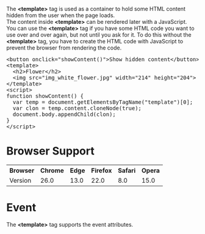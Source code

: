 The <b>&lt;template&gt;</b> tag is used as a container to hold some HTML content hidden from the user when the page loads.
<br>
The content inside <b>&lt;template&gt;</b> can be rendered later with a JavaScript.
<br>
You can use the <b>&lt;template&gt;</b> tag if you have some HTML code you want to use over and over again, but not until you ask for it. To do this without the <b>&lt;template&gt;</b> tag, you have to create the HTML code with JavaScript to prevent the browser from rendering the code.
<pre>
&lt;button onclick="showContent()"&gt;Show hidden content&lt;/button&gt;
&lt;template&gt;
  &lt;h2&gt;Flower&lt;/h2&gt;
  &lt;img src="img_white_flower.jpg" width="214" height="204"&gt;
&lt;/template&gt;
&lt;script&gt;
function showContent() {
  var temp = document.getElementsByTagName("template")[0];
  var clon = temp.content.cloneNode(true);
  document.body.appendChild(clon);
}
&lt;/script&gt;
</pre>
<h1>Browser Support</h1>
<table class="ws-table-all notranslate">
  <tr>
    <th>Browser</th>
    <th>Chrome</th>
    <th>Edge</th>
    <th>Firefox</th>
    <th>Safari</th>
    <th>Opera</th>
  </tr>
  <tr>
    <td>Version</td>
    <td>26.0</td>
    <td>13.0</td>
    <td>22.0</td>
    <td>8.0</td>
    <td>15.0</td>
  </tr>
</table>
<h1>Event</h1>
The <b>&lt;template&gt;</b> tag supports the event attributes.
